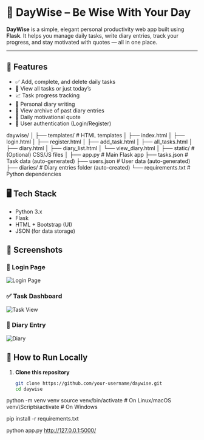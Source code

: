 # 🧠 DayWise – Be Wise With Your Day

**DayWise** is a simple, elegant personal productivity web app built using **Flask**. It helps you manage daily tasks, write diary entries, track your progress, and stay motivated with quotes — all in one place.

---

## 🚀 Features

- ✅ Add, complete, and delete daily tasks  
- 📅 View all tasks or just today’s  
- 📈 Task progress tracking  
- 📔 Personal diary writing  
- 📂 View archive of past diary entries  
- 💬 Daily motivational quote  
- 🔐 User authentication (Login/Register)


daywise/
│
├── templates/              # HTML templates
│   ├── index.html
│   ├── login.html
│   ├── register.html
│   ├── add_task.html
│   ├── all_tasks.html
│   ├── diary.html
│   ├── diary_list.html
│   └── view_diary.html
│
├── static/                 # (Optional) CSS/JS files
│
├── app.py                  # Main Flask app
├── tasks.json              # Task data (auto-generated)
├── users.json              # User data (auto-generated)
├── diaries/                # Diary entries folder (auto-created)
└── requirements.txt        # Python dependencies


## 🖥️ Tech Stack

- Python 3.x  
- Flask  
- HTML + Bootstrap (UI)  
- JSON (for data storage)


## 📸 Screenshots

### 🔐 Login Page
![Login Page](screenshots/login_page.png)

### ✅ Task Dashboard
![Task View](screenshots/task_view.png)

### 📔 Diary Entry
![Diary](screenshots/diary_entry.png)


## 🔧 How to Run Locally

1. **Clone this repository**
   ```bash
   git clone https://github.com/your-username/daywise.git
   cd daywise

python -m venv venv
source venv/bin/activate      # On Linux/macOS
venv\Scripts\activate         # On Windows

pip install -r requirements.txt

python app.py
http://127.0.0.1:5000/
